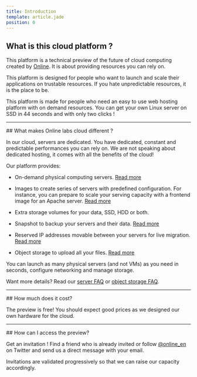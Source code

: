 ```yaml
---
title: Introduction
template: article.jade
position: 0
---
```


## What is this cloud platform ?

This platform is a technical preview of the future of cloud computing created by [Online](http://online.net).
It is about providing resources you can rely on.

This platform is designed for people who want to launch and scale their
applications on trustable resources.
If you hate unpredictable resources, it is the place to be.

This platform is made for people who need an easy to use web hosting platform with on demand
resources. You can get your own Linux server on SSD in 44 seconds and with only two clicks !


<hr/>
## What makes Online labs cloud different ?

In our cloud, servers are dedicated. You have dedicated, constant and
predictable performances you can rely on. We are not speaking about dedicated
hosting, it comes with all the benefits of the cloud!

Our platform provides:

- On-demand physical computing servers. [Read more](/howto/create_instance.html)

- Images to create series of servers with predefined configuration. For instance, you can prepare to scale your serving capacity with a frontend image for an Apache server. [Read more](/howto/create_image.html)

- Extra storage volumes for your data, SSD, HDD or both.

- Snapshot to backup your servers and their data. [Read more](/howto/create_snapshot.html)

- Reserved IP addresses movable between your servers for live migration. [Read more](/howto/ip_addresses.html)

- Object storage to upload all your files. [Read more](/howto/s3.html)

You can launch as many physical servers (and not VMs) as you need in seconds, configure networking and manage storage.

Want more details? Read our [server FAQ](/faq/server_faq.html) or [object storage FAQ](/faq/object_storage_faq.html).

<hr/>
## How much does it cost?

The preview is free! You should expect good prices as we designed our own
hardware for the cloud.


<hr/>
## How can I access the preview?

Get an invitation ! Find a friend who is already invited or follow [@online_en](https://twitter.com/online_en) on Twitter and send us a direct message with your email.

Invitations are validated progressively so that we can raise our capacity
accordingly.
